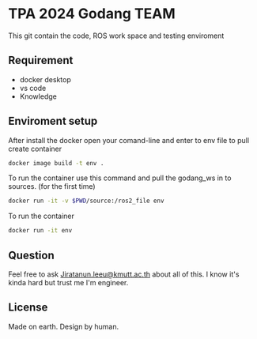 # TPA 2024 Godang TEAM

This git contain the code, ROS work space and testing enviroment

## Requirement

* docker desktop
* vs code
* Knowledge


## Enviroment setup
After install the docker open your comand-line and enter to env file to pull create container

```bash
docker image build -t env .
```

To run the container use this command and pull the godang_ws in to sources. (for the first time)

```bash
docker run -it -v $PWD/source:/ros2_file env
```

To run the container
```bash
docker run -it env
```

## Question

Feel free to ask Jiratanun.leeu@kmutt.ac.th about all of this. I know it's kinda hard but trust me I'm engineer.



## License

Made on earth. Design by human.
